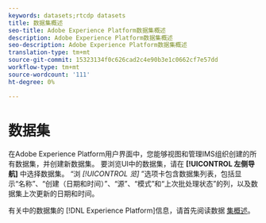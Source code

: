 ```yaml
---
keywords: datasets;rtcdp datasets
title: 数据集概述
seo-title: Adobe Experience Platform数据集概述
description: Adobe Experience Platform数据集概述
seo-description: Adobe Experience Platform数据集概述
translation-type: tm+mt
source-git-commit: 15323134f0c626cad2c4e90b3e1c0662cf7e57dd
workflow-type: tm+mt
source-wordcount: '111'
ht-degree: 0%

---
```



# 数据集

在Adobe Experience Platform用户界面中，您能够视图和管理IMS组织创建的所有数据集，并创建新数据集。 要浏览UI中的数据集，请在 **[!UICONTROL 左侧导航]** 中选择数据集。 “浏 *[!UICONTROL 览]* ”选项卡包含数据集列表，包括显示“名称”、“创建（日期和时间）”、“源”、“模式”和“上次批处理状态”的列，以及数据集上次更新的日期和时间。

有关中的数据集的 [!DNL Experience Platform]信息，请首先阅读数据 [集概述](../../catalog/datasets/overview.md)。
